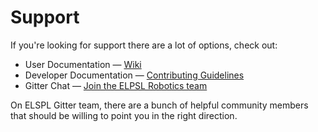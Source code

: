 # Support

If you're looking for support there are a lot of options, check out:

* User Documentation &mdash; [Wiki]()
* Developer Documentation &mdash; [Contributing Guidelines]()
* Gitter Chat &mdash; [Join the ELPSL Robotics team](https://gitter.im/ml_practices_2018/Lobby)

On ELSPL Gitter team, there are a bunch of helpful community members that should be willing to point you in the right direction.
